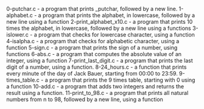 
 0-putchar.c - a program that prints _putchar, followed by a new line.
 1-alphabet.c - a program that prints the alphabet, in lowercase, followed by a new line using a   function
 2-print_alphabet_x10.c - a program that prints 10 times the alphabet, in lowercase, followed by a new line using a functions
 3-islower.c - a program that checks for lowercase character, using a function
 4-isalpha.c - a program that checks for alphabetic character, using a function
 5-sign.c - a program that prints the sign of a number, using functions
 6-abs.c - a program that computes the absolute value of an integer, using a function
 7-print_last_digit.c - a program that prints the last digit of a number, using a function.
 8-24_hours.c - a function that prints every minute of the day of Jack Bauer, starting from 00:00 			to 23:59.
 9-times_table.c -  a program that prints the 9 times table, starting with 0 using a function
 10-add.c - a program that adds two integers and returns the result using a function.
 11-print_to_98.c - a program that prints all natural numbers from n to 98, followed by a new line, using a function
